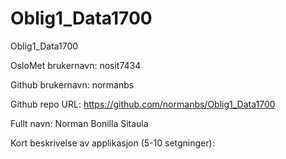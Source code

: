 # Oblig1_Data1700
Oblig1_Data1700

OsloMet brukernavn: nosit7434

Github brukernavn: normanbs

Github repo URL: https://github.com/normanbs/Oblig1_Data1700

Fullt navn: Norman Bonilla Sitaula

Kort beskrivelse av applikasjon (5-10 setgninger):
